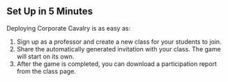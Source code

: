 ## Set Up in 5 Minutes

Deploying Corporate Cavalry is as easy as:
1. Sign up as a professor and create a new class for your students to join.
2. Share the automatically generated invitation with your class. The game will start on its own.
3. After the game is completed, you can download a participation report from the class page.
